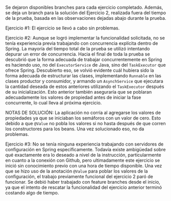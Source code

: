 Se dejaron disponibles branches para cada ejercicio completado.
Además, se deja un branch para la solución del Ejercicio 2, realizada fuera del tiempo de la prueba, basada en las observaciones dejadas abajo durante la prueba.

Ejercicio #1:
El ejercicio se llevó a cabo sin problemas.

Ejercicio #2:
Aunque se logró implementar la funcionalidad solicitada, no se tenía experiencia previa trabajando con concurrencia explícita dentro de Spring. La mayoría del tiempo total de la prueba se utilizó intentando depurar un error de concurrencia. Hacia el final de toda la prueba se descubrió que la forma adecuada de trabajar concurrentemente en Spring es haciendo uso, no del `ExecutorService` de Java, sino del `TaskExecutor` que ofrece Spring. Descubierto eso, se volvió evidente cuál hubiera sido la forma adecuada de estructurar las clases, implementando `Runnable` en las clases productor y consumidor, y armando un `AsynchService` que ejecutara la cantidad deseada de estos anteriores utilizando el `TaskExecutor` después de su inicialización. Esto anterior también aseguraría que se poblaran adecuadamente los valores de propiedad antes de iniciar la fase concurrente, lo cual lleva al próxima ejercicio.

NOTAS DE SOLUCIÓN:
La aplicación no corría al agregarse los valores de propiedades ya que se iniciaban los semáforos con un valor de cero. Esto debido a que `@Value` no pobla los valores si no hasta después de que corren los constructores para los beans. Una vez solucionado eso, no da problemas.

Ejercicio #3: No se tenía ninguna experiencia trabajando con servidores de configuración en Spring específicamente. Todavía existe ambigüedad sobre qué exactamente era lo deseado a nivel de la instrucción, particularmente en cuanto a la conexión con Github, pero ultimadamente este ejercicio se inició sin conocimiento previo con una hora de tiempo disponible. Una vez que se hizo uso de la anotación `@Value` para poblar los valores de la configuración, el trabajo previamente funcional del ejercicio 2 paró de funcionar. Se debió haber trabajado con feature branches desde el inicio, ya que el intento de rescatar la funcionalidad del ejercicio anterior terminó costando algo de tiempo.